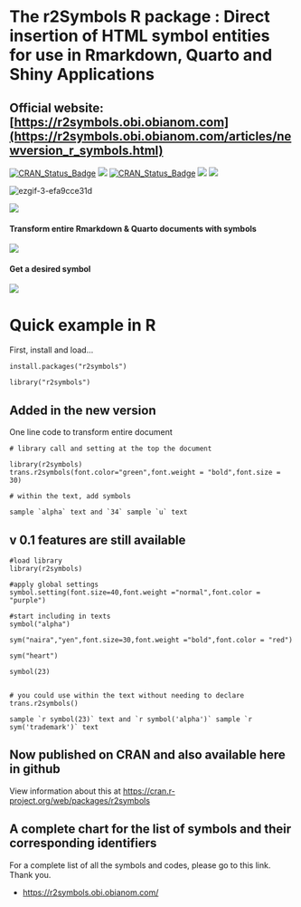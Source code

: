 # The r2Symbols R package : Direct insertion of HTML symbol entities for use in Rmarkdown, Quarto and Shiny Applications
## Official website: [https://r2symbols.obi.obianom.com](https://r2symbols.obi.obianom.com/articles/newversion_r_symbols.html)

[![CRAN\_Status\_Badge](https://img.shields.io/badge/rPkgNet-published-orange)](https://rnetwork.obi.obianom.com/package/r2symbols) <img src="https://rpkg.net/pub-age/r2symbols"> [![CRAN\_Status\_Badge](https://www.r-pkg.org/badges/version/r2symbols)](https://cran.r-project.org/package=r2symbols) [![](https://cranlogs.r-pkg.org/badges/r2symbols)](https://cran.r-project.org/package=r2symbols) [![](https://cranlogs.r-pkg.org/badges/grand-total/r2symbols)](https://cran.r-project.org/package=r2symbols)

![ezgif-3-efa9cce31d](https://r2symbols.obi.obianom.com/ezgif-3-efa9cce31d.gif)

![](https://coursewhiz.org/mainsite/img/R2_logo2.png)

#### Transform entire Rmarkdown & Quarto documents with symbols
![](https://r2symbols.obi.obianom.com/cards/transr2symbols_carsd1.png) 

#### Get a desired symbol
![](https://r2symbols.obi.obianom.com/cards/symbol_carsd1.png) 


# Quick example in R 

First, install and load...

```{r eval=F}
install.packages("r2symbols")

library("r2symbols")

```

## Added in the new version

One line code to transform entire document

```{r eval=F}
# library call and setting at the top the document

library(r2symbols)
trans.r2symbols(font.color="green",font.weight = "bold",font.size = 30)

# within the text, add symbols

sample `alpha` text and `34` sample `u` text
```

## v 0.1 features are still available

```{r}
#load library
library(r2symbols)

#apply global settings
symbol.setting(font.size=40,font.weight ="normal",font.color = "purple")

#start including in texts
symbol("alpha") 

sym("naira","yen",font.size=30,font.weight ="bold",font.color = "red")

sym("heart")

symbol(23)


# you could use within the text without needing to declare trans.r2symbols()

sample `r symbol(23)` text and `r symbol('alpha')` sample `r sym('trademark')` text
```

## Now published on CRAN and also available here in github
View information about this at https://cran.r-project.org/web/packages/r2symbols

## A complete chart for the list of symbols and their corresponding identifiers

For a complete list of all the symbols and codes, please go to this link. Thank you.
 - https://r2symbols.obi.obianom.com/
